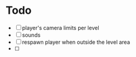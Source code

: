 # Todo

* [ ] player's camera limits per level
* [ ] sounds
* [ ] respawn player when outside the level area
* [ ] 
